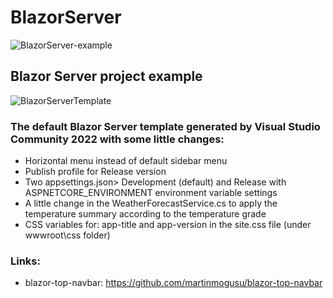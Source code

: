 # BlazorServer
![BlazorServer-example](https://github.com/CyberEdX/BlazorServer/assets/84814386/c854ca8a-0ecf-4569-b752-049a5089ebe6)

## Blazor Server project example
![BlazorServerTemplate](https://github.com/CyberEdX/BlazorServer/assets/84814386/2e763e94-9933-4bb8-bc86-68feccf5e405)

### The default Blazor Server template generated by Visual Studio Community 2022 with some little changes:

- Horizontal menu instead of default sidebar menu
- Publish profile for Release version
- Two appsettings.json> Development (default) and Release with ASPNETCORE_ENVIRONMENT environment variable settings
- A little change in the WeatherForecastService.cs to apply the temperature summary according to the temperature grade
- CSS variables for: app-title and app-version in the site.css file (under wwwroot\css folder)

### Links:
- blazor-top-navbar:
  https://github.com/martinmogusu/blazor-top-navbar
